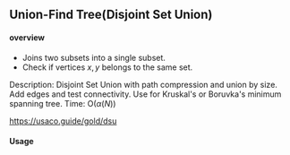 ## Union-Find Tree(Disjoint Set Union)

#### overview

- Joins two subsets into a single subset.
- Check if vertices $x, y$ belongs to the same set.

Description: Disjoint Set Union with path compression
	and union by size. Add edges and test connectivity. 
	Use for Kruskal's or Boruvka's minimum spanning tree.
Time: $\mathrm{O}(\alpha(N))$

https://usaco.guide/gold/dsu

#### Usage
